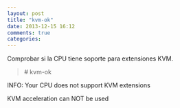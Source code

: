 ```yaml
---
layout: post
title: "kvm-ok"
date: 2013-12-15 16:12
comments: true
categories: 
---
```

Comprobar si la CPU  tiene soporte para extensiones KVM.

>\# kvm-ok

INFO: Your CPU does not support KVM extensions 

KVM acceleration can NOT be used 

